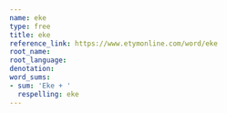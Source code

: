 ```yaml
---
name: eke
type: free
title: eke
reference_link: https://www.etymonline.com/word/eke
root_name: 
root_language: 
denotation: 
word_sums:
- sum: 'Eke + '
  respelling: eke
---
```

